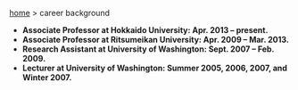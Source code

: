 [home](https://hirosasada.github.io/) > career background   

- **Associate Professor at Hokkaido University: Apr. 2013 – present.**  
- **Associate Professor at Ritsumeikan University: Apr. 2009 – Mar. 2013.**  
- **Research Assistant at University of Washington: Sept. 2007 – Feb. 2009.**  
- **Lecturer at University of Washington: Summer 2005, 2006, 2007, and Winter 2007.**    
   
